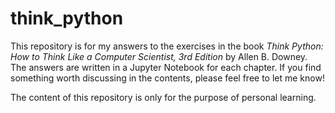 # think_python
This repository is for my answers to the exercises in the book *Think Python: How to Think Like a Computer Scientist, 3rd Edition* by Allen B. Downey. The answers are written in a Jupyter Notebook for each chapter. If you find something worth discussing in the contents, please feel free to let me know!

The content of this repository is only for the purpose of personal learning.
